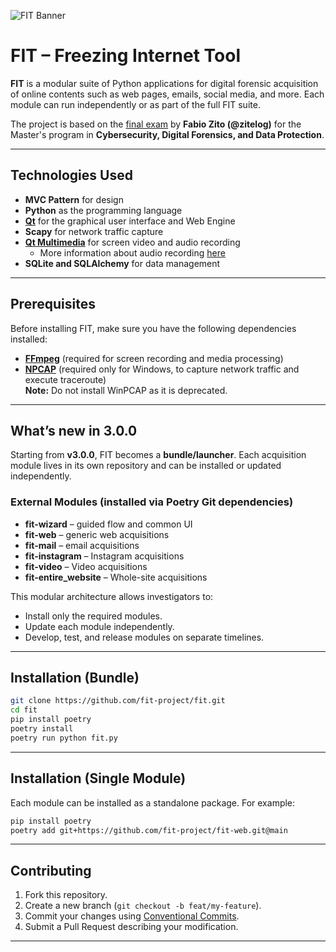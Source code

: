 ![FIT Banner](./assets/branding/banner.png)

# FIT – Freezing Internet Tool

**FIT** is a modular suite of Python applications for digital forensic acquisition of online contents such as web pages, emails, social media, and more. Each module can run independently or as part of the full FIT suite.

The project is based on the [final exam](https://github.com/zitelog/fit) by **Fabio Zito (@zitelog)** for the Master's program in **Cybersecurity, Digital Forensics, and Data Protection**.

---

## Technologies Used
- **MVC Pattern** for design
- **Python** as the programming language
- **[Qt](https://www.qt.io/download-open-source)** for the graphical user interface and Web Engine
- **Scapy** for network traffic capture
- **[Qt Multimedia](https://doc.qt.io/qt-6/qtmultimedia-index.html)** for screen video and audio recording
  - More information about audio recording [here](https://github.com/fit-project/fit/wiki/Screen-recording-audio-management)
- **SQLite and SQLAlchemy** for data management

---

## Prerequisites
Before installing FIT, make sure you have the following dependencies installed:

- **[FFmpeg](https://ffmpeg.org/download.html)** (required for screen recording and media processing)
- **[NPCAP](https://npcap.com/dist/)** (required only for Windows, to capture network traffic and execute traceroute)  
  **Note:** Do not install WinPCAP as it is deprecated.

---

## What’s new in 3.0.0

Starting from **v3.0.0**, FIT becomes a **bundle/launcher**. Each acquisition module lives in its own repository and can be installed or updated independently.

### External Modules (installed via Poetry Git dependencies)
- **fit-wizard** – guided flow and common UI
- **fit-web** – generic web acquisitions
- **fit-mail** – email acquisitions
- **fit-instagram** – Instagram acquisitions
- **fit-video** – Video acquisitions
- **fit-entire_website** – Whole-site acquisitions

This modular architecture allows investigators to:
- Install only the required modules.
- Update each module independently.
- Develop, test, and release modules on separate timelines.

---

## Installation (Bundle)

```bash
git clone https://github.com/fit-project/fit.git
cd fit
pip install poetry
poetry install
poetry run python fit.py
```

---

## Installation (Single Module)

Each module can be installed as a standalone package. For example:

```bash
pip install poetry
poetry add git+https://github.com/fit-project/fit-web.git@main
```

---

## Contributing
1. Fork this repository.  
2. Create a new branch (`git checkout -b feat/my-feature`).  
3. Commit your changes using [Conventional Commits](https://www.conventionalcommits.org/en/v1.0.0/).  
4. Submit a Pull Request describing your modification.

---